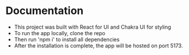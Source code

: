 # Documentation

- This project was built with React for UI and Chakra UI for styling
- To run the app locally, clone the repo
- Then run 'npm i' to install all dependencies
- After the installation is complete, the app will be hosted on port 5173.